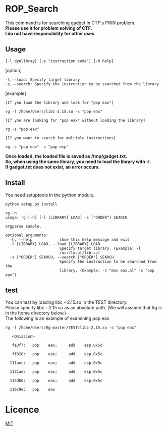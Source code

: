 # ROP_Search
This command is for searching gadget in CTF's PWN problem.  
**Please use it for problem solving of CTF.**  
**I do not have responsibility for other uses**

## Usage
```
[-l dynlibray] [-s "instruction code"] [-h help]
```

[option]
```
-l,--load: Specify target library  
-s,--search: Specify the instruction to be searched from the library
```

[example]
```
[If you load the library and look for "pop eax"]

rg -l /home/Users/libc-2.15.so -s "pop eax"

[If you are looking for "pop eax" without loading the library]

rg -s "pop eax"

[If you want to search for multiple instructions]

rg -s "pop eax" -s "pop esp"
```

__Once loaded, the loaded file is saved as /tmp/gadget.txt.__  
__So, when using the same library, you need to load the library with -l.__  
__If gadget.txt does not exist, an error occurs.__



## Install
You need setuptools in the python module.
```
python setup.py install

rg -h
usage: rg [-h] [-l [LIBRARY] LOAD] -s ["ORDER"] SEARCH

argparse sample.

optional arguments:
  -h, --help            show this help message and exit
  -l [LIBRARY] LOAD, --load [LIBRARY] LOAD
                        Specify target library. (Example: -l
                        /usr/local/lib.so)
  -s ["ORDER"] SEARCH, --search ["ORDER"] SEARCH
                        Specify the instruction to be searched from the
                        library. (Example: -s "mov eax,al" -s "pop eax")

```

## test

You can test by loading libc - 2.15.so in the TEST directory.  
Please specify libc - 2.15.so as an absolute path. (We will assume that Rg is in the home directory below.)   
The following is an example of examining pop eax

```
rg -l /home/Users/Rg-master/TEST/libc-2.15.so -s "pop eax"

   <Omission>

   fe3f7:	pop    eax; 	add    esp,0x5c

   ff828:	pop    eax; 	add    esp,0x5c

  111aec:	pop    eax; 	add    esp,0x5c

  1121ae:	pop    eax; 	add    esp,0x5c

  115d8d:	pop    eax; 	add    esp,0x5c

  116c9e:	pop    eax
```

# Licence
[MIT](https://github.com/KotatuBot/Rop/blob/master/LICENSE.txt)



